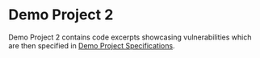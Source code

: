 # Demo Project 2

Demo Project 2 contains code excerpts showcasing vulnerabilities which are then specified in [Demo Project Specifications](https://github.com/enriozuni/user_study/tree/main/demo-project-specifications).

